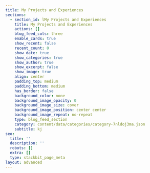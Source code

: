 ```yaml
---
title: My Projects and Experiences
sections:
  - section_id: lMy Projects and Experiences
    title: My Projects and Experiences
    actions: []
    blog_feed_cols: three
    enable_cards: true
    show_recent: false
    recent_count: 0
    show_date: true
    show_categories: true
    show_author: true
    show_excerpt: false
    show_image: true
    align: center
    padding_top: medium
    padding_bottom: medium
    has_border: false
    background_color: none
    background_image_opacity: 0
    background_image_size: cover
    background_image_position: center center
    background_image_repeat: no-repeat
    type: blog_feed_section
    category: content/data/categories/category-7nldoj3ma.json
    subtitle: kj
seo:
  title: ''
  description: ''
  robots: []
  extra: []
  type: stackbit_page_meta
layout: advanced
---
```

